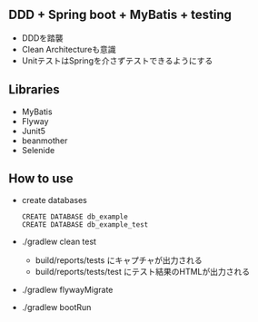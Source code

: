 ## DDD + Spring boot + MyBatis + testing
- DDDを踏襲
- Clean Architectureも意識
- UnitテストはSpringを介さずテストできるようにする

## Libraries
- MyBatis
- Flyway
- Junit5
- beanmother
- Selenide

## How to use
- create databases
  ```
  CREATE DATABASE db_example
  CREATE DATABASE db_example_test
  ```
  
- ./gradlew clean test
  - build/reports/tests にキャプチャが出力される
  - build/reports/tests/test にテスト結果のHTMLが出力される
- ./gradlew flywayMigrate  
- ./gradlew bootRun